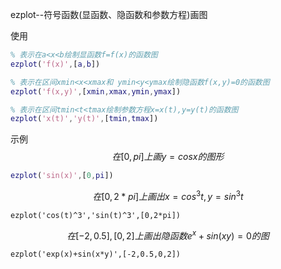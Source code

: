 ezplot--符号函数(显函数、隐函数和参数方程)画图

使用

```matlab
% 表示在a<x<b绘制显函数f=f(x)的函数图
ezplot('f(x)',[a,b])
```

```matlab
% 表示在区间xmin<x<xmax和 ymin<y<ymax绘制隐函数f(x,y)=0的函数图
ezplot('f(x,y)',[xmin,xmax,ymin,ymax])
```

```matlab
% 表示在区间tmin<t<tmax绘制参数方程x=x(t),y=y(t)的函数图
ezplot('x(t)','y(t)',[tmin,tmax])
```

示例
$$
在[0,pi]上画 y=cos x 的图形
$$

```matlab
ezplot('sin(x)',[0,pi])
```

$$
在[0,2*pi]上画出 x=cos^3t,y=sin^3t
$$

```
ezplot('cos(t)^3','sin(t)^3',[0,2*pi])
```


$$
在[-2,0.5],[0,2]上画出隐函数e^x+sin(xy)=0的图
$$


```
ezplot('exp(x)+sin(x*y)',[-2,0.5,0,2])
```

















